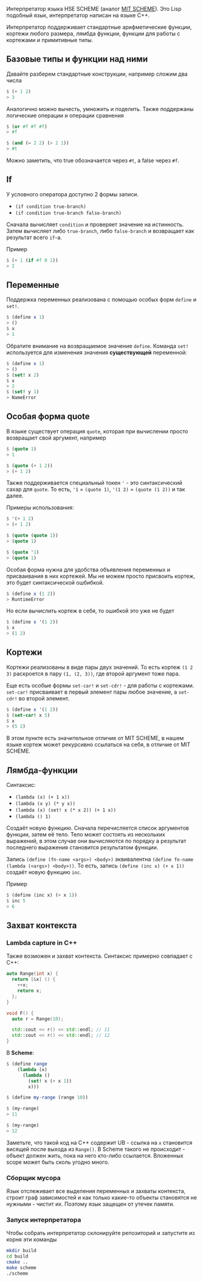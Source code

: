 Интерпретатор языка HSE SCHEME (аналог [MIT SCHEME](https://ru.wikipedia.org/wiki/MIT/GNU_Scheme)). Это Lisp подобный язык, интерпретатор написан на языке С++.

Интерпретатор поддерживает стандартные арифметические функции, кортежи любого размера, лямбда функции, функции для работы с кортежами и примитивные типы.

## Базовые типы и функции над ними

Давайте разберем стандартные конструкции, например сложим два числа

```scheme
$ (+ 1 2)
> 3
```

Аналогично можно вычесть, умножить и поделить. Также поддержаны логические операции и операции сравнения

```scheme
$ (or #f #f #f)
> #f

$ (and (= 2 2) (> 2 1))
> #t
```

Можно заметить, что true обозначается через `#t`, а false через `#f`.

## If

У условного оператора доступно 2 формы записи.

* `(if condition true-branch)`
* `(if condition true-branch false-branch)`

Сначала вычисляет `condition` и проверяет значение на истинность. Затем вычисляет либо `true-branch`, либо `false-branch` и возвращает как результат всего `if`-а.

Пример

```scheme
$ (+ 1 (if #f 0 1))
> 2
```

## Переменные

Поддержка переменных реализована с помощью особых форм `define` и `set!`.

```scheme
$ (define x 1)
> ()
$ x
> 1
```

Обратите внимание на возвращаемое значение `define`. Команда `set!` используется для изменения значения **существующей**
переменной:

```scheme
$ (define x 1)
> ()
$ (set! x 2)
$ x
> 2
$ (set! y 1)
> NameError
```

## Особая форма quote

В языке существует операция `quote`, которая при вычислении просто возвращает свой аргумент, например

```scheme
$ (quote 1)
> 1

$ (quote (+ 1 2))
> (+ 1 2)
```

Также поддерживается специальный токен `'` - это синтаксический сахар для `quote`. То есть, `'1` = `(quote 1)`, `'(1 2)` = `(quote (1 2))` и так далее.

Примеры использования:

```scheme
$ '(+ 1 2)
> (+ 1 2)

$ (quote (quote 1))
> (quote 1)

$ (quote '1)
> (quote 1)
```

Особая форма нужна для удобства объявления переменных и присваивания в них кортежей. Мы не можем просто присвоить кортеж,
это будет синтаксической ошбибкой.

```scheme
$ (define x (1 2))
> RuntimeError
```

Но если вычислить кортеж в себя, то ошибкой это уже не будет

```scheme
$ (define x '(1 2))
$ x
> (1 2)
```

## Кортежи

Кортежи реализованы в виде пары двух значений. То есть кортеж `(1 2 3)` раскроется в пару `(1, (2, 3))`, где второй аргумент тоже пара.

Еще есть особые формы `set-car!` и `set-cdr!` - для работы с кортежами. `set-car!` присваивает в первый элемент пары любое значение, а
`set-cdr!` во второй элемент.

```scheme
$ (define x '(1 2))
$ (set-car! x 5)
$ x
> (5 2)
```

В этом пункте есть значительное отличие от MIT SCHEME, в нашем языке кортеж может рекурсивно ссылаться на себя, в отличие от MIT SCHEME.

## Лямбда-функции

Синтаксис:

* `(lambda (x) (+ 1 x))`
* `(lambda (x y) (* y x))`
* `(lambda (x) (set! x (* x 2)) (+ 1 x))`
* `(lambda () 1)`

Создаёт новую функцию. Сначала перечисляется список аргументов функции, затем её тело. Тело может состоять из нескольких выражений, в этом случае они вычисляются по порядку а результат последнего выражения становится результатом функции.

Запись `(define (fn-name <args>) <body>)` эквивалентна `(define fn-name (lambda (<args>) <body>))`. То есть, запись `(define (inc x) (+ x 1))` создаёт новую функцию `inc`.

Пример

```scheme
$ (define (inc x) (+ x 1))
$ inc 5
> 6
```

## Захват контекста

### Lambda capture in C++

Также возможен и захват контекста. Синтаксис примерно совпадает с C++:

```c++
auto Range(int x) {
  return [&x] () {
    ++x;
    return x;
  };
}

void F() {
  auto r = Range(10);

  std::cout << r() << std::endl; // 11
  std::cout << r() << std::endl; // 12
}
```

В **Scheme**:

```scheme
$ (define range
    (lambda (x)
      (lambda ()
        (set! x (+ x 1))
        x)))

$ (define my-range (range 10))

$ (my-range)
> 11

$ (my-range)
> 12
```

Заметьте, что такой код на С++ содержит UB - ссылка на `x` становится висящей после выхода из `Range()`. В Scheme такого не происходит - объект должен жить, пока на него кто-либо ссылается. Вложенных scope может быть сколь угодно много.

### Сборщик мусора

Язык отслеживает все выделения переменных и захваты контекста, строит граф зависимостей и как только какие-то объекты становятся не нужными - чистит их. Поэтому язык защещен от утечек памяти.

### Запуск интерпретатора

Чтобы собрать интерпретатор склонируйте репозиторий и запустите из корня эти команды

```sh
mkdir build
cd build
cmake ..
make scheme
./scheme
```
